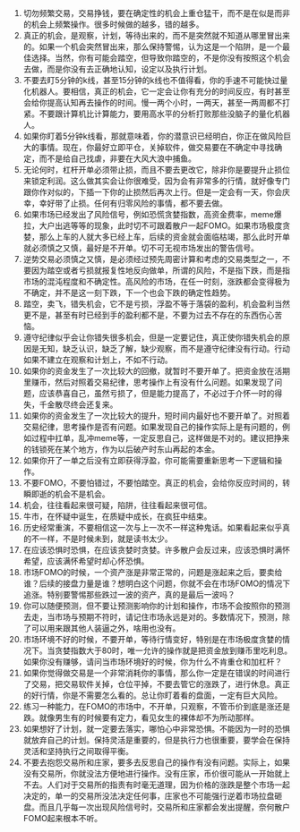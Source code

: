 1. 切勿频繁交易，交易挣钱，要在确定性的机会上重仓猛干，而不是在似是而非的机会上频繁操作。很多时候做的越多，错的越多。
2. 真正的机会，是观察，计划，等待出来的，而不是突然就不知道从哪里冒出来的。如果一个机会突然冒出来，那么保持警惕，认为这是一个陷阱，是一个最佳选择。当然，你有可能会踏空，但导致你踏空的，不是你没有按照这个机会去做，而是你没有去正确地认知，设定以及执行计划。
3. 不要去盯5分钟的k线，甚至15分钟的k线也不值得看，你的手速不可能快过量化机器人。要相信，真正的机会，它一定会让你有充分的时间反应，有时甚至会给你提高认知再去操作的时间。慢一两个小时，一两天，甚至一两周都不打紧。不要跟计算机比计算能力，要用高水平的分析打败那些没脑子的量化机器人。
4. 如果你盯着5分钟k线看，那就意味着，你的潜意识已经明白，你正在做风险巨大的事情。现在，你最好立即平仓，关掉软件，做交易要在不确定中寻找确定，而不是给自己找虐，非要在大风大浪中捕鱼。
5. 无论何时，杠杆开单必须带止损，而且不要去更改它，除非你是要提升止损位来锁定利润。这么做其实会让你很难受，因为会有非常多的行情，就好像专门跟你作对似的，下插一下你的止损然后再次上行。但是一定会有一天，你会庆幸，幸好带了止损。任何有归零风险的事情，都不要去做。
6. 如果市场已经发出了风险信号，例如恐慌贪婪指数，高资金费率，meme爆拉，大户出逃等等的现象，此时切不可跟着散户一起FOMO。如果市场极度贪婪，那么上车的人就大多已经上车，后续的资金就会面临枯竭，那么此时开单就必须慎之又慎，最好是不开单。切不可无视市场发出的警告信号。
7. 逆势交易必须慎之又慎，是必须经过预先周密计算和考虑的交易类型之一，不要因为踏空或者亏损就报复性地反向做单，所谓的风险，不是指下跌，而是指市场的混沌程度和不确定性。高风险的市场，在任一时刻，涨跌都会变得极为不确定，并不是这一刻下跌，下一个也会下跌的确定性趋势。
8. 踏空，卖飞，错失机会，它不是亏损，浮盈不等于落袋的盈利，机会盈利当然更不是，甚至有时已经到手的盈利都不是，不要为过去不存在的东西伤心苦恼。
9. 遵守纪律似乎会让你错失很多机会，但是一定要记住，真正使你错失机会的原因是无知，缺乏认识，缺乏了解，缺少观察，而不是遵守纪律没有行动。行动如果不建立在观察和计划上，不如不行动。
10. 如果你的资金发生了一次比较大的回撤，就暂时不要开单了。把资金放在活期里赚币，然后对照着交易纪律，思考操作上有没有什么问题。如果发现了问题，应该恭喜自己，虽然亏损了，但是能力提高了，不必过于介怀一时的得失，千金散尽终会还复来。
11. 如果你的资金发生了一次比较大的提升，短时间内最好也不要开单了。对照着交易纪律，思考操作是否有问题。如果发现自己的操作实际上是有问题的，例如过程中扛单，乱冲meme等，一定反思自己，这样做是不对的。建议把挣来的钱锁死在某个地方，作为以后破产时东山再起的本金。
12. 如果你开了一单之后没有立即获得浮盈，你可能需要重新思考一下逻辑和操作。
13. 不要FOMO，不要怕错过，不要怕踏空。真正的机会，会给你反应时间的，转瞬即逝的机会不是机会。
14. 机会，往往看起来很可疑，陷阱，往往看起来很可信。
15. 牛市，在怀疑中诞生，在质疑中成长，在疯狂中结束。
16. 历史经常重演，不要相信这一次与上一次不一样这种鬼话。如果看起来似乎真的不一样，不是时候未到，就是读书太少。
17. 在应该恐惧时恐惧，在应该贪婪时贪婪。许多散户会反过来，应该恐惧时满怀希望，应该满怀希望时却心怀恐惧。
18. 市场FOMO的时候，一个资产涨是非常正常的，问题是涨起来之后，要卖给谁？后续的接盘力量是谁？想明白这个问题，你就不会在市场FOMO的情况下追涨。特别要警惕那些跌过一波的资产，真的是最后一波吗？
19. 你可以随便预测，但不要让预测影响你的计划和操作，市场不会按照你的预测去走，当市场与预期不符时，请记住市场永远是对的。多数情况下，预测，除了可以用来跟其他人装逼之外，啥用也没有。
20. 市场环境不好的时候，不要开单，等待行情变好，特别是在市场极度贪婪的情况下。当贪婪指数大于80时，唯一允许的操作就是把资金放到赚币里吃利息。如果你没有赚够，请问当市场环境好的时候，你为什么不肯重仓和加杠杆？
21. 如果你觉得做交易是一个非常消耗你的事情，那么你一定是在错误的时间进行了交易，把交易软件关掉，仓位平掉，不要去管它的涨跌了，进行休息。真正的好行情，你是不需要怎么看的。总让你盯着看的盘面，一定有巨大风险。
22. 练习一种能力，在FOMO的市场中，不开单，只观察，不管币价到底是涨还是跌。就像男生有的时候要有定力，看见女生的裸体却不为所动那样。
23. 如果想好了计划，就一定要去落实，哪怕心中非常恐惧。不能因为一时的恐惧就放弃自己的计划。保持灵活是重要的，但是执行力也很重要，要学会在保持灵活和坚持执行之间取得平衡。
24. 不要去抱怨交易所和庄家，要多去反思自己的操作有没有问题。实际上，如果没有交易所，你就没法方便地进行操作。没有庄家，币价很可能从一开始就上不去。人们对于交易所的指责有时毫无道理，因为价格的涨跌是整个市场一起决定的，单一的交易所没法决定任何事，庄家也不可能强行逆着市场拉盘砸盘。而且几乎每一次出现风险信号时，交易所和庄家都会发出提醒，奈何散户FOMO起来根本不听。
